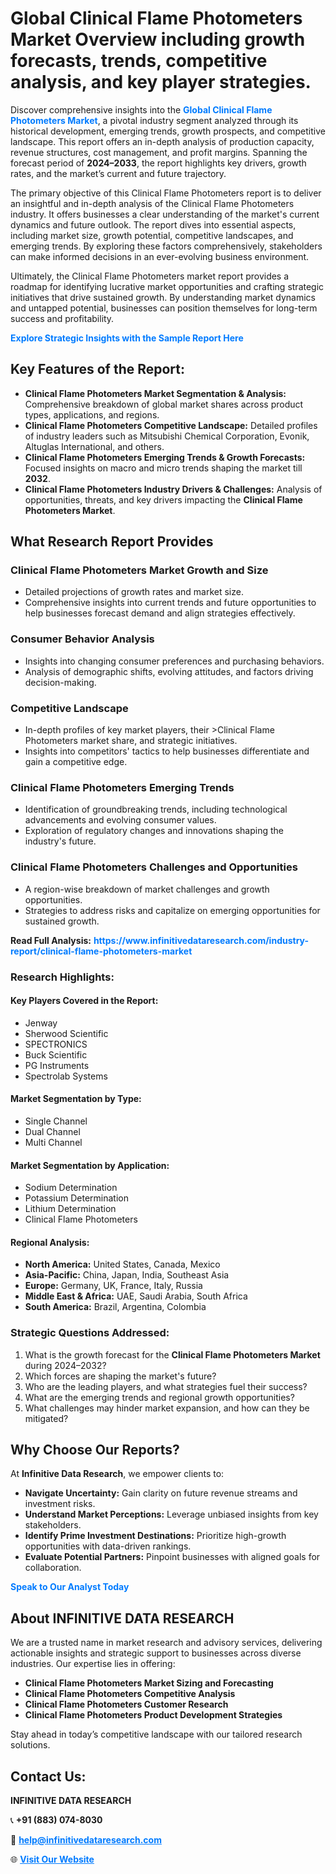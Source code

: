 <h1>Global Clinical Flame Photometers Market Overview including growth forecasts, trends, competitive analysis, and key player strategies.</h1>
<p>
Discover comprehensive insights into the 
<a href="https://www.infinitivedataresearch.com/industry-report/clinical-flame-photometers-market" rel="dofollow" style="color: #007BFF; text-decoration: none;"><strong>Global Clinical Flame Photometers Market</strong></a>, a pivotal industry segment analyzed through its historical development, emerging trends, growth prospects, and competitive landscape. This report offers an in-depth analysis of production capacity, revenue structures, cost management, and profit margins. Spanning the forecast period of <strong>2024–2033</strong>, the report highlights key drivers, growth rates, and the market’s current and future trajectory.
</p>
<p>
The primary objective of this Clinical Flame Photometers report is to deliver an insightful and in-depth analysis of the Clinical Flame Photometers industry. It offers businesses a clear understanding of the market's current dynamics and future outlook. The report dives into essential aspects, including market size, growth potential, competitive landscapes, and emerging trends. By exploring these factors comprehensively, stakeholders can make informed decisions in an ever-evolving business environment.
</p>
<p>
Ultimately, the Clinical Flame Photometers market report provides a roadmap for identifying lucrative market opportunities and crafting strategic initiatives that drive sustained growth. By understanding market dynamics and untapped potential, businesses can position themselves for long-term success and profitability.
</p>
<p>
<a href="https://www.infinitivedataresearch.com/request-sample/reportId=102438" style="color: #007BFF; text-decoration: none;"><strong>Explore Strategic Insights with the Sample Report Here</strong></a>
</p>

<h2>Key Features of the Report:</h2>
<ul>
<li><strong>Clinical Flame Photometers Market Segmentation & Analysis:</strong> Comprehensive breakdown of global market shares across product types, applications, and regions.</li>
<li><strong>Clinical Flame Photometers Competitive Landscape:</strong> Detailed profiles of industry leaders such as Mitsubishi Chemical Corporation, Evonik, Altuglas International, and others.</li>
<li><strong>Clinical Flame Photometers Emerging Trends & Growth Forecasts:</strong> Focused insights on macro and micro trends shaping the market till <strong>2032</strong>.</li>
<li><strong>Clinical Flame Photometers Industry Drivers & Challenges:</strong> Analysis of opportunities, threats, and key drivers impacting the <strong>Clinical Flame Photometers Market</strong>.</li>
</ul>

<h2>What Research Report Provides</h2>
<h3>Clinical Flame Photometers Market Growth and Size</h3>
<ul>
<li>Detailed projections of growth rates and market size.</li>
<li>Comprehensive insights into current trends and future opportunities to help businesses forecast demand and align strategies effectively.</li>
</ul>

<h3>Consumer Behavior Analysis</h3>
<ul>
<li>Insights into changing consumer preferences and purchasing behaviors.</li>
<li>Analysis of demographic shifts, evolving attitudes, and factors driving decision-making.</li>
</ul>

<h3>Competitive Landscape</h3>
<ul>
<li>In-depth profiles of key market players, their >Clinical Flame Photometers market share, and strategic initiatives.</li>
<li>Insights into competitors' tactics to help businesses differentiate and gain a competitive edge.</li>
</ul>

<h3>Clinical Flame Photometers Emerging Trends</h3>
<ul>
<li>Identification of groundbreaking trends, including technological advancements and evolving consumer values.</li>
<li>Exploration of regulatory changes and innovations shaping the industry's future.</li>
</ul>

<h3>Clinical Flame Photometers Challenges and Opportunities</h3>
<ul>
<li>A region-wise breakdown of market challenges and growth opportunities.</li>
<li>Strategies to address risks and capitalize on emerging opportunities for sustained growth.</li>
</ul>
<p><strong>Read Full Analysis:</strong> <a href="https://www.infinitivedataresearch.com/industry-report/clinical-flame-photometers-market" rel="dofollow" style="color: #007BFF; text-decoration: none;"><strong>https://www.infinitivedataresearch.com/industry-report/clinical-flame-photometers-market</strong></a></p>
<h3>Research Highlights:</h3>
<h4>Key Players Covered in the Report:</h4>
<ul><li>Jenway</li><li>Sherwood Scientific</li><li>SPECTRONICS</li><li>Buck Scientific</li><li>PG Instruments</li><li>Spectrolab Systems</li></ul>
<h4>Market Segmentation by Type:</h4>
<ul><li>Single Channel</li><li>Dual Channel</li><li>Multi Channel</li></ul>
<h4>Market Segmentation by Application:</h4>
<ul><li>Sodium Determination</li><li>Potassium Determination</li><li>Lithium Determination</li><li>Clinical Flame Photometers</li></ul>

<h4>Regional Analysis:</h4>
<ul>
<li><strong>North America:</strong> United States, Canada, Mexico</li>
<li><strong>Asia-Pacific:</strong> China, Japan, India, Southeast Asia</li>
<li><strong>Europe:</strong> Germany, UK, France, Italy, Russia</li>
<li><strong>Middle East & Africa:</strong> UAE, Saudi Arabia, South Africa</li>
<li><strong>South America:</strong> Brazil, Argentina, Colombia</li>
</ul>

<h3>Strategic Questions Addressed:</h3>
<ol>
<li>What is the growth forecast for the <strong>Clinical Flame Photometers Market</strong> during 2024–2032?</li>
<li>Which forces are shaping the market's future?</li>
<li>Who are the leading players, and what strategies fuel their success?</li>
<li>What are the emerging trends and regional growth opportunities?</li>
<li>What challenges may hinder market expansion, and how can they be mitigated?</li>
</ol>

<h2>Why Choose Our Reports?</h2>
<p>At <strong>Infinitive Data Research</strong>, we empower clients to:</p>
<ul>
<li><strong>Navigate Uncertainty:</strong> Gain clarity on future revenue streams and investment risks.</li>
<li><strong>Understand Market Perceptions:</strong> Leverage unbiased insights from key stakeholders.</li>
<li><strong>Identify Prime Investment Destinations:</strong> Prioritize high-growth opportunities with data-driven rankings.</li>
<li><strong>Evaluate Potential Partners:</strong> Pinpoint businesses with aligned goals for collaboration.</li>
</ul>
<p><a href="https://www.infinitivedataresearch.com/industry-report/clinical-flame-photometers-market" rel="dofollow" style="color: #007BFF; text-decoration: none;"><strong>Speak to Our Analyst Today</strong></a></p>

<h2>About INFINITIVE DATA RESEARCH</h2>
<p>We are a trusted name in market research and advisory services, delivering actionable insights and strategic support to businesses across diverse industries. Our expertise lies in offering:</p>
<ul>
<li><strong>Clinical Flame Photometers Market Sizing and Forecasting</strong></li>
<li><strong>Clinical Flame Photometers Competitive Analysis</strong></li>
<li><strong>Clinical Flame Photometers Customer Research</strong></li>
<li><strong>Clinical Flame Photometers Product Development Strategies</strong></li>
</ul>
<p>Stay ahead in today’s competitive landscape with our tailored research solutions.</p>

<h2>Contact Us:</h2>
<p><strong>INFINITIVE DATA RESEARCH</strong></p>
<p>📞 <strong>+91 (883) 074-8030</strong></p>
<p>📧 <strong><a href="mailto:help@infinitivedataresearch.com" style="color: #007BFF;">help@infinitivedataresearch.com</a></strong></p>
<p>🌐 <strong><a href="https://www.infinitivedataresearch.com" rel="dofollow" style="color: #007BFF;">Visit Our Website</a></strong></p>